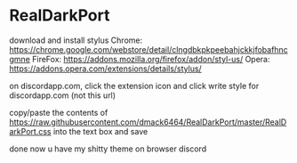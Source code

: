 # RealDarkPort

download and install stylus
Chrome: https://chrome.google.com/webstore/detail/clngdbkpkpeebahjckkjfobafhncgmne
FireFox: https://addons.mozilla.org/firefox/addon/styl-us/
Opera: https://addons.opera.com/extensions/details/stylus/

on discordapp.com, click the extension icon and click write style for discordapp.com
(not this url)

copy/paste the contents of https://raw.githubusercontent.com/dmack6464/RealDarkPort/master/RealDarkPort.css into the text box and save

done now u have my shitty theme on browser discord
